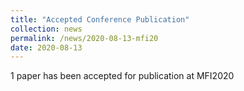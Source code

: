```yaml
---
title: "Accepted Conference Publication"
collection: news
permalink: /news/2020-08-13-mfi20
date: 2020-08-13
---
```


1 paper has been accepted for publication at MFI2020